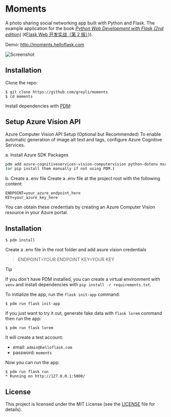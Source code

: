 # Moments

A photo sharing social networking app built with Python and Flask. The example application for the
book
*[Python Web Development with Flask (2nd edition)](https://helloflask.com/en/book/4)* (《[Flask Web 开发实战（第 2 版）](https://helloflask.com/book/4)》).

Demo: http://moments.helloflask.com

![Screenshot](demo.png)

## Installation

Clone the repo:

```
$ git clone https://github.com/greyli/moments
$ cd moments
```
Install dependencies with [PDM](https://pdm.fming.dev):

## Setup Azure Vision API

Azure Computer Vision API Setup (Optional but Recommended)
To enable automatic generation of image alt text and tags, configure Azure Cognitive Services.

a. Install Azure SDK Packages
```bash
pdm add azure-cognitiveservices-vision-computervision python-dotenv msrest
(or pip install them manually if not using PDM.)
```

b. Create a .env file
Create a .env file at the project root with the following content:
```
ENDPOINT=your_azure_endpoint_here
KEY=your_azure_key_here
```
You can obtain these credentials by creating an Azure Computer Vision resource in your Azure portal.

## Installation
```
$ pdm install
```

Create a .env file in the root folder and add asure vision credentials
> ENDPOINT=YOUR ENDPOINT
> KEY=YOUR KEY

> [!TIP]
> If you don't have PDM installed, you can create a virtual environment with `venv` and install
> dependencies with `pip install -r requirements.txt`.

To initialize the app, run the `flask init-app` command:

```
$ pdm run flask init-app
```

If you just want to try it out, generate fake data with `flask lorem` command then run the app:

```
$ pdm run flask lorem
```

It will create a test account:

* email: `admin@helloflask.com`
* password: `moments`

Now you can run the app:

```
$ pdm run flask run
* Running on http://127.0.0.1:5000/
```

## License

This project is licensed under the MIT License (see the
[LICENSE](LICENSE) file for details).
